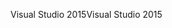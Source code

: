 <span data-ttu-id="4fe11-101">Visual Studio 2015</span><span class="sxs-lookup"><span data-stu-id="4fe11-101">Visual Studio 2015</span></span>